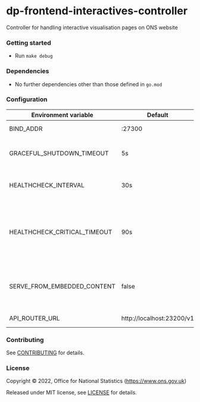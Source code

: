 # dp-frontend-interactives-controller

Controller for handling interactive visualisation pages on ONS website

### Getting started

* Run `make debug`

### Dependencies

* No further dependencies other than those defined in `go.mod`

### Configuration

| Environment variable         | Default                   | Description                                                                                                        |
|------------------------------|---------------------------|--------------------------------------------------------------------------------------------------------------------|
| BIND_ADDR                    | :27300                    | Host and port to bind to                                                                                           |
| GRACEFUL_SHUTDOWN_TIMEOUT    | 5s                        | Graceful shutdown timeout in seconds (`time.Duration` format)                                                      |
| HEALTHCHECK_INTERVAL         | 30s                       | Time between self-healthchecks (`time.Duration` format)                                                            |
| HEALTHCHECK_CRITICAL_TIMEOUT | 90s                       | Time to wait until an unhealthy dependent propagates its state to make this app unhealthy (`time.Duration` format) |
| SERVE_FROM_EMBEDDED_CONTENT  | false                     | To serve content from embedded, static FS (storage/localfs) - testing/development only                             |
| API_ROUTER_URL               | http://localhost:23200/v1 | URL of the dp-api-router                                                                                           |

### Contributing

See [CONTRIBUTING](CONTRIBUTING.md) for details.

### License

Copyright © 2022, Office for National Statistics (https://www.ons.gov.uk)

Released under MIT license, see [LICENSE](LICENSE.md) for details.
